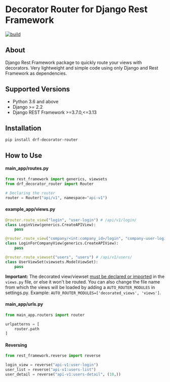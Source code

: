 Decorator Router for Django Rest Framework
==========================================

[![build](https://github.com/brenodega28/drf-decorator-router/actions/workflows/build.yml/badge.svg)](https://github.com/brenodega28/drf-decorator-router/actions/workflows/build.yml)

About
-----
Django Rest Framework package to quickly route your views with decorators.
Very lightweight and simple code using only Django and Rest Framework as dependencies.

Supported Versions
------------------
* Python 3.6 and above
* Django >= 2.2
* Django REST Framework >=3.7.0,<=3.13

Installation
------------
```shell
pip install drf-decorator-router
```

How to Use
----------

#### main_app/routes.py
```python
from rest_framework import generics, viewsets
from drf_decorator_router import Router

# Declaring the router
router = Router("api/v1", namespace="api-v1")
```

#### example_app/views.py
```python
@router.route_view("login", "user-login") # /api/v1/login/
class LoginView(generics.CreateAPIView):
    pass

@router.route_view("company/<int:company_id>/login", "company-user-login") # /api/v1/company/10/login/
class LoginForCompanyView(generics.CreateAPIView):
    pass

@router.route_viewset("users", "users") # /api/v1/users/
class UserViewSet(viewsets.ModelViewSet):
    pass
```
<b>Important:</b> The decorated view/viewset <u>must be declared or imported</u> in the `views.py` file, or else it 
won't be routed. You can also change the file name from which the views will be loaded by adding a `AUTO_ROUTER_MODULES` 
in settings.py. Example: `AUTO_ROUTER_MODULES=['decorated_views', 'views']`.

#### main_app/urls.py
```python
from main_app.routers import router

urlpatterns = [
    router.path
]
```

#### Reversing
```python
from rest_framework.reverse import reverse

login_view = reverse("api-v1:user-login")
user_list = reverse("api-v1:users-list")
user_detail = reverse("api-v1:users-detail", (10,))
```